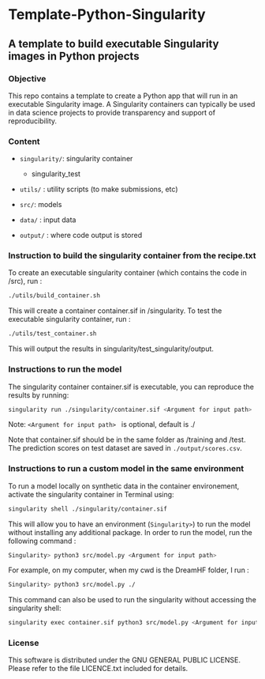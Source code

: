 # Template-Python-Singularity
## A template to build executable Singularity images in Python projects

### Objective

This repo contains a template to create a Python app that will run in an executable Singularity image. A Singularity containers can typically be used in data science projects to provide transparency and support of reproducibility.

### Content

* `singularity/`: singularity container
  * singularity_test
* `utils/` : utility scripts (to make submissions, etc)

* `src/`: models
* `data/` : input data
* `output/` : where code output is stored

### Instruction to build the singularity container from the recipe.txt

To create an executable singularity container (which contains the code in /src), run :

```bash
./utils/build_container.sh
```

This will create a container container.sif in /singularity.
To test the executable singularity container, run :

```bash
./utils/test_container.sh
```

This will output the results in singularity/test_singularity/output.

### Instructions to run the model

The singularity container container.sif is executable, you can reproduce the results by running:

```bash
singularity run ./singularity/container.sif <Argument for input path>
```

Note: `<Argument for input path> ` is optional, default is ./


Note that container.sif should be in the same folder as /training and /test.
The prediction scores on test dataset are saved in `./output/scores.csv`.
### Instructions to run a custom model in the same environment

To run a model locally on synthetic data in the container environement, activate the singularity container in Terminal using:

```bash
singularity shell ./singularity/container.sif
```

This will allow you to have an environment (`Singularity>`) to run the model without installing any additional package.
In order to run the model, run the following command :

```bash
Singularity> python3 src/model.py <Argument for input path>
```

For example, on my computer, when my cwd is the DreamHF folder, I run :

```bash
Singularity> python3 src/model.py ./
```

This command can also be used to run the singularity without accessing the singularity shell:

```bash
singularity exec container.sif python3 src/model.py <Argument for input path>
```


### License

This software is distributed under the GNU GENERAL PUBLIC LICENSE. Please refer to the file LICENCE.txt included for details.
